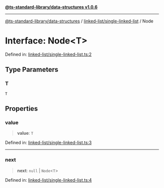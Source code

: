 [**@ts-standard-library/data-structures v1.0.6**](../../../README.md)

***

[@ts-standard-library/data-structures](../../../modules.md) / [linked-list/single-linked-list](../README.md) / Node

# Interface: Node\<T\>

Defined in: [linked-list/single-linked-list.ts:2](https://github.com/gabaudette/ts-stdlib/blob/4a412e6fb273dc9fcab54b84c05921f52dac4b3f/packages/data-structures/src/linked-list/single-linked-list.ts#L2)

## Type Parameters

### T

`T`

## Properties

### value

> **value**: `T`

Defined in: [linked-list/single-linked-list.ts:3](https://github.com/gabaudette/ts-stdlib/blob/4a412e6fb273dc9fcab54b84c05921f52dac4b3f/packages/data-structures/src/linked-list/single-linked-list.ts#L3)

***

### next

> **next**: `null` \| `Node`\<`T`\>

Defined in: [linked-list/single-linked-list.ts:4](https://github.com/gabaudette/ts-stdlib/blob/4a412e6fb273dc9fcab54b84c05921f52dac4b3f/packages/data-structures/src/linked-list/single-linked-list.ts#L4)
